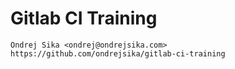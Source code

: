 # Gitlab CI Training

    Ondrej Sika <ondrej@ondrejsika.com>
    https://github.com/ondrejsika/gitlab-ci-training
